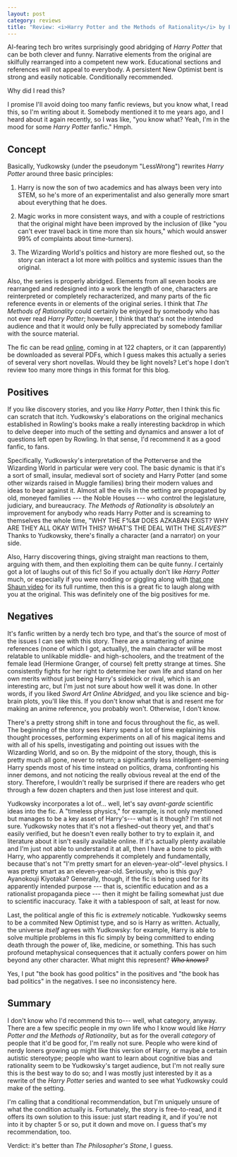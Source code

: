 ```yaml
---
layout: post
category: reviews
title: "Review: <i>Harry Potter and the Methods of Rationality</i> by Eliezer Yudkowsky (2015)"
---
```


AI-fearing tech bro writes surprisingly good abridging of *Harry Potter* that can be both clever and funny. Narrative elements from the original are skilfully rearranged into a competent new work. Educational sections and references will not appeal to everybody. A persistent New Optimist bent is strong and easily noticable. Conditionally recommended.

Why did I read this?

I promise I'll avoid doing too many fanfic reviews, but you know what, I read this, so I'm writing about it. Somebody mentioned it to me years ago, and I heard about it again recently, so I was like, "you know what? Yeah, I'm in the mood for some *Harry Potter* fanfic." Hmph.

## Concept

Basically, Yudkowsky (under the pseudonym "LessWrong") rewrites *Harry Potter* around three basic principles:

1. Harry is now the son of two academics and has always been very into STEM, so he's more of an experimentalist and also generally more smart about everything that he does.

2. Magic works in more consistent ways, and with a couple of restrictions that the original might have been improved by the inclusion of (like "you can't ever travel back in time more than six hours," which would answer 99% of complaints about time-turners).

3. The Wizarding World's politics and history are more fleshed out, so the story can interact a lot more with politics and systemic issues than the original.

Also, the series is properly abridged. Elements from all seven books are rearranged and redesigned into a work the length of one, characters are reinterpreted or completely recharacterized, and many parts of the fic reference events in or elements of the original series. I think that *The Methods of Rationality* could certainly be enjoyed by somebody who has not ever read *Harry Potter*; however, I think that that's not the intended audience and that it would only be fully appreciated by somebody familiar with the source material.

The fic can be read [online](https://hpmor.com/), coming in at 122 chapters, or it can (apparently) be downloaded as several PDFs, which I guess makes this actually a series of several very short novellas. Would they be light novels? Let's hope I don't review too many more things in this format for this blog.

## Positives

If you like discovery stories, and you like *Harry Potter*, then I think this fic can scratch that itch. Yudkowsky's elaborations on the original mechanics established in Rowling's books make a really interesting backdrop in which to delve deeper into much of the setting and dynamics and answer a lot of questions left open by Rowling. In that sense, I'd recommend it as a good fanfic, to fans.

Specifically, Yudkowsky's interpretation of the Potterverse and the Wizarding World in particular were very cool. The basic dynamic is that it's a sort of small, insular, medieval sort of society and Harry Potter (and some other wizards raised in Muggle families) bring their modern values and ideas to bear against it. Almost all the evils in the setting are propagated by old, moneyed families --- the Noble Houses --- who control the legislature, judiciary, and bureaucracy. *The Methods of Rationality* is *absolutely* an improvement for anybody who reads Harry Potter and is screaming to themselves the whole time, "WHY THE F%&# DOES AZKABAN EXIST? WHY ARE THEY ALL OKAY WITH THIS? WHAT'S THE DEAL WITH THE *SLAVES?*" Thanks to Yudkowsky, there's finally a character (and a narrator) on your side.

Also, Harry discovering things, giving straight man reactions to them, arguing with them, and then exploiting them can be quite funny. *I* certainly got a lot of laughs out of this fic! So if you actually don't like *Harry Potter* much, or especially if you were nodding or giggling along with [that one Shaun video](https://www.youtube.com/watch?v=-1iaJWSwUZs) for its full runtime, then this is a great fic to laugh along with you at the original. This was definitely one of the big positives for me.

## Negatives

It's fanfic written by a nerdy tech bro type, and that's the source of most of the issues I can see with this story. There are a smattering of anime references (none of which I got, actually), the main character will be most relatable to unlikable middle- and high-schoolers, and the treatment of the female lead (Hermione Granger, of course) felt pretty strange at times. She consistently fights for her right to determine her own life and stand on her own merits without just being Harry's sidekick or rival, which is an interesting arc, but I'm just not sure about how well it was done. In other words, if you liked *Sword Art Online Abridged*, and you like science and big-brain plots, you'll like this. If you don't know what that is and resent me for making an anime reference, you probably won't. Otherwise, I don't know.

There's a pretty strong shift in tone and focus throughout the fic, as well. The beginning of the story sees Harry spend a lot of time explaining his thought processes, performing experiments on all of his magical items and with all of his spells, investigating and pointing out issues with the Wizarding World, and so on. By the midpoint of the story, though, this is pretty much all gone, never to return; a significantly less intelligent-seeming Harry spends most of his time instead on politics, drama, confronting his inner demons, and not noticing the really obvious reveal at the end of the story. Therefore, I wouldn't really be surprised if there are readers who get through a few dozen chapters and then just lose interest and quit.

Yudkowsky incorporates a lot of... well, let's say *avant-garde* scientific ideas into the fic. A "timeless physics," for example, is not only mentioned but manages to be a key asset of Harry's--- what is it though? I'm still not sure. Yudkowsky notes that it's not a fleshed-out theory yet, and that's easily verified, but he doesn't even really bother to try to explain it, and literature about it isn't easily available online. If it's actually plenty available and I'm just not able to understand it at all, then I have a bone to pick with Harry, who apparently comprehends it completely and fundamentally, because that's not "I'm pretty smart for an eleven-year-old"-level physics. I was pretty smart as an eleven-year-old. Seriously, who is this guy? Ayanokouji Kiyotaka? Generally, though, if the fic is being used for its apparently intended purpose --- that is, scientific education and as a rationalist propaganda piece --- then it might be failing somewhat just due to scientific inaccuracy. Take it with a tablespoon of salt, at least for now.

Last, the political angle of this fic is *extremely* noticable. Yudkowsky seems to be a commited New Optimist type, and so is Harry as written. Actually, the universe *itself* agrees with Yudkowsky: for example, Harry is able to solve multiple problems in this fic simply by being committed to ending death through the power of, like, medicine, or something. This has such profound metaphysical consequences that it actually confers power on him beyond any other character. What might this represent? *~~Who knows?~~*

Yes, I put "the book has good politics" in the positives and "the book has bad politics" in the negatives. I see no inconsistency here.

## Summary

I don't know who I'd recommend this to--- well, what category, anyway. There are a few specific people in my own life who I know would like *Harry Potter and the Methods of Rationality*, but as for the overall *category* of people that it'd be good for, I'm really not sure. People who were kind of nerdy loners growing up might like this version of Harry, or maybe a certain autistic stereotype; people who want to learn about cognitive bias and rationality seem to be Yudkowsky's target audience, but I'm not really sure this is the best way to do so; and I was mostly just interested by it as a rewrite of the *Harry Potter* series and wanted to see what Yudkowsky could make of the setting.

I'm calling that a conditional recommendation, but I'm uniquely unsure of what the condition actually is. Fortunately, the story is free-to-read, and it offers its own solution to this issue: just start reading it, and if you're not into it by chapter 5 or so, put it down and move on. I guess that's my recommendation, too.

Verdict: it's better than *The Philosopher's Stone*, I guess.
